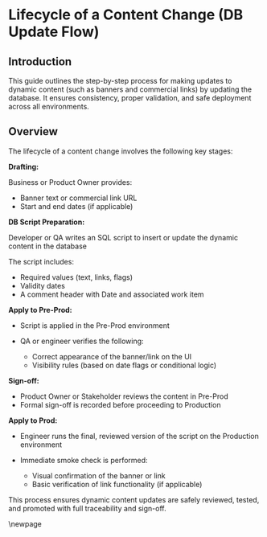 ﻿# Lifecycle of a Content Change (DB Update Flow)

## Introduction

This guide outlines the step-by-step process for making updates to dynamic content (such as banners and commercial links) by updating the database.
It ensures consistency, proper validation, and safe deployment across all environments.

## Overview

The lifecycle of a content change involves the following key stages:

 **Drafting:**

Business or Product Owner provides:

- Banner text or commercial link URL
- Start and end dates (if applicable)

**DB Script Preparation:**

Developer or QA writes an SQL script to insert or update the dynamic content in the database

The script includes:

- Required values (text, links, flags)
- Validity dates
- A comment header with Date and associated work item

**Apply to Pre-Prod:**

- Script is applied in the Pre-Prod environment
- QA or engineer verifies the following:

  - Correct appearance of the banner/link on the UI
  - Visibility rules (based on date flags or conditional logic)

**Sign-off:**

- Product Owner or Stakeholder reviews the content in Pre-Prod
- Formal sign-off is recorded before proceeding to Production

**Apply to Prod:**

- Engineer runs the final, reviewed version of the script on the Production environment
- Immediate smoke check is performed:

  - Visual confirmation of the banner or link
  - Basic verification of link functionality (if applicable)

This process ensures dynamic content updates are safely reviewed, tested, and promoted with full traceability and sign-off.

<!-- Leave the rest of this page blank -->
\newpage
